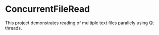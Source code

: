 # ConcurrentFileRead

This project demonstrates reading of multiple text files parallely using Qt threads.
